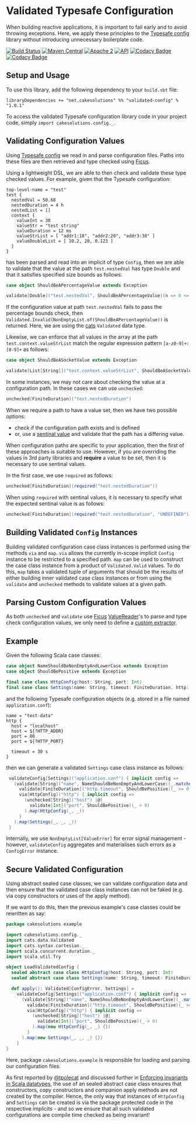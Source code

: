 # Validated Typesafe Configuration

When building reactive applications, it is important to fail early and 
to avoid throwing exceptions. Here, we apply these principles to the
[Typesafe config](https://github.com/typesafehub/config) library without
introducing unnecessary boilerplate code.

[![Build Status](https://secure.travis-ci.org/carlpulley/validated-config.png?tag=1.0.1)](http://travis-ci.org/carlpulley/validated-config)
[![Maven Central](https://img.shields.io/badge/maven--central-v1.0.1-blue.svg)](http://search.maven.org/#artifactdetails%7Cnet.cakesolutions%7Cvalidated-config_2.12%7C1.0.1%7Cjar)
[![Apache 2](https://img.shields.io/hexpm/l/plug.svg?maxAge=2592000)](http://www.apache.org/licenses/LICENSE-2.0.txt)
[![API](https://readthedocs.org/projects/pip/badge/)](https://carlpulley.github.io/validated-config/latest/api#cakesolutions.config.package)
[![Codacy Badge](https://api.codacy.com/project/badge/Grade/4cb77ad257344e6185603dceb7b2af65)](https://www.codacy.com/app/c-pulley/validated-config)
[![Codacy Badge](https://api.codacy.com/project/badge/Coverage/4cb77ad257344e6185603dceb7b2af65)](https://www.codacy.com/app/c-pulley/validated-config)

## Setup and Usage

To use this library, add the following dependency to your `build.sbt`
file:
```
libraryDependencies += "net.cakesolutions" %% "validated-config" % "1.0.1"
```

To access the validated Typesafe configuration library code in your
project code, simply `import cakesolutions.config._`.

## Validating Configuration Values

Using [Typesafe config](https://github.com/typesafehub/config) we read in and parse configuration files.
Paths into these files are then retrieved and type checked using [Ficus](https://github.com/iheartradio/ficus).

Using a lightweight DSL, we are able to then check and validate these
type checked values. For example, given that the Typesafe configuration:
```
top-level-name = "test"
test {
  nestedVal = 50.68
  nestedDuration = 4 h
  nestedList = []
  context {
    valueInt = 30
    valueStr = "test string"
    valueDuration = 12 ms
    valueStrList = [ "addr1:10", "addr2:20", "addr3:30" ]
    valueDoubleList = [ 10.2, 20, 0.123 ]
  }
}
```
has been parsed and read into an implicit of type `Config`, then we are
able to validate that the value at the path `test.nestedVal` has type
`Double` and that it satisfies specified size bounds as follows:
```scala
case object ShouldBeAPercentageValue extends Exception

validate[Double]("test.nestedVal", ShouldBeAPercentageValue)(n => 0 <= n && n <= 100)
```
If the configuration value at path `test.nestedVal` fails to pass the
percentage bounds check, then `Validated.Invalid(NonEmptyList.of(ShouldBeAPercentageValue))` is
returned. Here, we are using the [cats](https://github.com/typelevel/cats) `Validated` data type.

Likewise, we can enforce that all values in the array at the path
`test.context.valueStrList` match the regular expression pattern
`[a-z0-9]+:[0-9]+` as follows:
```scala
case object ShouldBeASocketValue extends Exception

validate[List[String]]("test.context.valueStrList", ShouldBeASocketValue)(_.matches("[a-z0-9]+:[0-9]+"))
```

In some instances, we may not care about checking the value at a
configuration path. In these cases we can use `unchecked`:
```scala
unchecked[FiniteDuration]("test.nestedDuration")
```

When we require a path to have a value set, then we have two possible
options:
- check if the configuration path exists and is defined
- or, use a [sentinal value](https://en.wikipedia.org/wiki/Sentinel_value) and validate that the path has a differing value.

When configuration paths are specific to your application, then the first
of these approaches is suitable to use. However, if you are overriding the
values in 3rd party libraries and **require** a value to be set, then it is necessary
to use sentinal values.

In the first case, we use `required` as follows:
```scala
unchecked[FiniteDuration](required("test.nestedDuration"))
```
When using `required` with sentinal values, it is necessary to specify what
the expected sentinal value is as follows:
```scala
unchecked[FiniteDuration](required("test.nestedDuration", "UNDEFINED"))
```

## Building Validated `Config` Instances

Building validated configuration case class instances is performed using
the methods `via` and `map`. `via` allows the currently in-scope
implicit `Config` instance to be restricted to a specified path. `map`
can be used to construct the case class instance from a product of `Validated.Valid` values. To do this,
`map` takes a validated tuple of arguments that should be the results of either
building inner validated case class instances or from using the
`validate` and `unchecked` methods to validate values at a given path.

## Parsing Custom Configuration Values

As both `unchecked` and `validate` use [Ficus](https://github.com/iheartradio/ficus) [ValueReader](https://github.com/iheartradio/ficus/blob/master/src/main/scala/net/ceedubs/ficus/readers/ValueReader.scala)'s to parse
and type check configuration values, we only need to define a [custom extractor](https://github.com/iheartradio/ficus#custom-extraction).

## Example

Given the following Scala case classes:
```scala
case object NameShouldBeNonEmptyAndLowerCase extends Exception
case object ShouldBePositive extends Exception

final case class HttpConfig(host: String, port: Int)
final case class Settings(name: String, timeout: FiniteDuration, http: HttpConfig)
```
and the following Typesafe configuration objects (e.g. stored in a file named `application.conf`):
```
name = "test-data"
http {
  host = "localhost"
  host = ${?HTTP_ADDR}
  port = 80
  port = ${?HTTP_PORT}

  timeout = 30 s
}
```
then we can generate a validated `Settings` case class instance as
follows:
```scala
 validateConfig[Settings]("application.conf") { implicit config =>
   (validate[String]("name", NameShouldBeNonEmptyAndLowerCase)(_.matches("[a-z0-9_-]+")) |@|
     validate[FiniteDuration]("http.timeout", ShouldBePositive)(_ >= 0.seconds) |@|
     via[HttpConfig]("http") { implicit config =>
       (unchecked[String]("host") |@|
         validate[Int]("port", ShouldBePositive)(_ > 0)
       ).map(HttpConfig(_, _))
     }
   ).map(Settings(_, _, _))
 }
```
Internally, we use `NonEmptyList[ValueError]` for error signal management - however, `validateConfig` aggregates and materialises
such errors as a `ConfigError` instance.

## Secure Validated Configuration

Using abstract sealed case classes, we can validate configuration
data and then ensure that the validated case class instances can
not be faked (e.g. via copy constructors or uses of the apply method).

If we want to do this, then the previous example's case classes could
be rewritten as say:
```scala
package cakesolutions.example

import cakesolutions.config._
import cats.data.Validated
import cats.syntax.cartesian._
import scala.concurrent.duration._
import scala.util.Try

object LoadValidatedConfig {
  sealed abstract case class HttpConfig(host: String, port: Int)
  sealed abstract case class Settings(name: String, timeout: FiniteDuration, http: HttpConfig)

  def apply(): Validated[ConfigError, Settings] =
    validateConfig[Settings]("application.conf") { implicit config =>
      (validate[String]("name", NameShouldBeNonEmptyAndLowerCase)(_.matches("[a-z0-9_-]+")) |@|
        validate[FiniteDuration]("http.timeout", ShouldBePositive)(_ >= 0.seconds) |@|
        via[HttpConfig]("http") { implicit config =>
          (unchecked[String]("host") |@|
            validate[Int]("port", ShouldBePositive)(_ > 0)
          ).map(new HttpConfig(_, _) {})
        }
      ).map(new Settings(_, _, _) {})
    }
}
```
Here, package `cakesolutions.example` is responsible for loading and parsing our configuration files.

As first reported by [@tpolecat](https://gist.github.com/tpolecat/a5cb0dc9adeacc93f846835ed21c92d2) and discussed further in 
[Enforcing invariants in Scala datatypes](http://www.cakesolutions.net/teamblogs/enforcing-invariants-in-scala-datatypes), the use of an sealed abstract case class
ensures that constructors, copy constructors and companion apply methods are not created 
by the compiler. Hence, the only way that instances of `HttpConfig` and `Settings` can be
created is via the package protected code in the respective implicits - and so
we ensure that all such validated configurations are compile time checked as being invariant!
